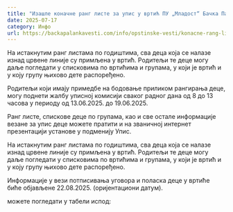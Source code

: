 ```yaml
---
title: "Изашле коначне ранг листе за упис у вртић ПУ „Младост“ Бачка Паланка"
date: 2025-07-17
category: Инфо
url: https://backapalankavesti.com/info/opstinske-vesti/konacne-rang-liste-upis-u-vrtic-pu-mladost-backa-palanka/
---
```


На истакнутим ранг листама по годиштима, сва деца која се налазе изнад црвене линије су примљена у вртић. Родитељи те деце могу даље погледати у списковима по вртићима и групама, у који је вртић и у коју групу њихово дете распоређено.

Родитељи који имају примедбе на бодовање приликом рангирања деце, могу поднети жалбу уписној комисији сваког радног дана од 8 до 13 часова у периоду од 13.06.2025. до 19.06.2025.

Ранг листе, спискове деце по групама, као и све остале информације везане за упис деце можете пратити и на званичној интернет презентацији установе у подменију Упис.

На истакнутим ранг листама по годиштима, сва деца која се налазе изнад црвене линије су примљена у вртић. Родитељи те деце могу даље погледати у списковима по вртићима и групама, у који је вртић и у коју групу њихово дете распоређено.

Информације у вези потписивања уговора и поласка деце у вртиће биће објављене 22.08.2025. (оријентациони датум).

можете погледати у табели испод:
